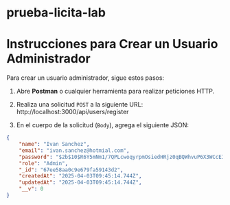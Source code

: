 # prueba-licita-lab

# Instrucciones para Crear un Usuario Administrador

Para crear un usuario administrador, sigue estos pasos:

1. Abre **Postman** o cualquier herramienta para realizar peticiones HTTP.

2. Realiza una solicitud `POST` a la siguiente URL: http://localhost:3000/api/users/register

3. En el cuerpo de la solicitud (`Body`), agrega el siguiente JSON:

```json
{
    "name": "Ivan Sanchez",
    "email": "ivan.sanchez@hotmial.com",
    "password": "$2b$10$R6Y5mNm1/7QPLcwoqyrpmOsiedHRjz0qBQWhvuP6X3WCcEIG/rg/S",
    "role": "Admin",
    "_id": "67ee58aa0c9e679fa59143d2",
    "createdAt": "2025-04-03T09:45:14.744Z",
    "updatedAt": "2025-04-03T09:45:14.744Z",
    "__v": 0
}
